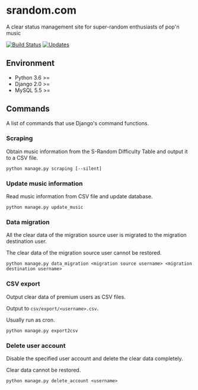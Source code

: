 # srandom.com
A clear status management site for super-random enthusiasts of pop'n music

[![Build Status](https://travis-ci.com/sapuri/srandom.com.svg?token=xwpmsyc4SnBSSQnifEya&branch=master)](https://travis-ci.com/sapuri/srandom.com)
[![Updates](https://pyup.io/repos/github/sapuri/srandom.com/shield.svg)](https://pyup.io/repos/github/sapuri/srandom.com/)

## Environment
* Python 3.6 >=
* Django 2.0 >=
* MySQL 5.5 >=

## Commands
A list of commands that use Django's command functions.

### Scraping
Obtain music information from the S-Random Difficulty Table and output it to a CSV file.

```
python manage.py scraping [--silent]
```

### Update music information
Read music information from CSV file and update database.

```
python manage.py update_music
```

### Data migration
All the clear data of the migration source user is migrated to the migration destination user.

The clear data of the migration source user cannot be restored.

```
python manage.py data_migration <migration source username> <migration destination username>
```

### CSV export
Output clear data of premium users as CSV files.

Output to `csv/export/<username>.csv`.

Usually run as cron.

```
python manage.py export2csv
```

### Delete user account
Disable the specified user account and delete the clear data completely.

Clear data cannot be restored.

```
python manage.py delete_account <username>
```

